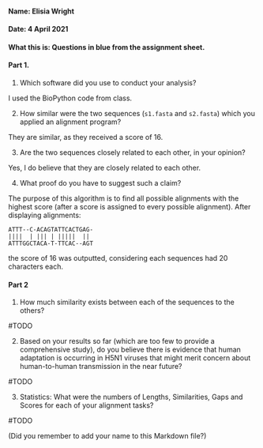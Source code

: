 #### Name: Elisia Wright
#### Date: 4 April 2021
#### What this is: Questions in blue from the assignment sheet.

#### Part 1.


 1. Which software did you use to conduct your analysis?

I used the BioPython code from class.

 2. How similar were the two sequences (`s1.fasta` and `s2.fasta`) which you applied an alignment program?

They are similar, as they received a score of 16.

 3. Are the two sequences closely related to each other, in your opinion?

 Yes, I do believe that they are closely related to each other.

 4. What proof do you have to suggest such a claim?

  The purpose of this algorithm is to find all possible alignments with the highest score (after a score is assigned to every possible alignment). After displaying alignments:

  ```
  ATTT--C-ACAGTATTCACTGAG-
  ||||  | ||| | |||||  ||
  ATTTGGCTACA-T-TTCAC--AGT
  ```
  the score of 16 was outputted, considering each sequences had 20 characters each.





#### Part 2
 1. How much similarity exists between each of the sequences to the others?

#TODO


 2. Based on your results so far (which are too few to provide a comprehensive study), do you believe there is evidence that human adaptation is occurring in H5N1 viruses that might merit concern about human-to-human transmission in the near future?


#TODO

 3. Statistics: What were the numbers of Lengths, Similarities, Gaps and Scores for each of your alignment tasks?


#TODO




(Did you remember to add your name to this Markdown file?)
